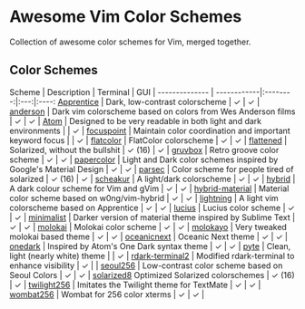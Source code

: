 Awesome Vim Color Schemes
===
Collection of awesome color schemes for Vim, merged together.

Color Schemes
---
Scheme   | Description | Terminal | GUI |
-------------- | ------------|:--------:|:---:|:----:
[Apprentice] | Dark, low-contrast colorscheme | ✓ | ✓ |
[anderson] | Dark vim colorscheme based on colors from Wes Anderson films | ✓ | ✓ |
[Atom] | Designed to be very readable in both light and dark environments |   | ✓ |
[focuspoint] | Maintain color coordination and important keyword focus |   | ✓ |
[flatcolor] | FlatColor colorscheme | ✓ | ✓ |
[flattened] | Solarized, without the bullshit | ✓ (16) | ✓ |
[gruvbox] | Retro groove color scheme | ✓ | ✓ |
[papercolor] | Light and Dark color schemes inspired by Google's Material Design  | ✓ | ✓ |
[parsec] | Color scheme for people tired of solarized  | ✓ (16) | ✓ |
[scheakur] | A light/dark colorscheme  | ✓ | ✓ |
[hybrid] | A dark colour scheme for Vim and gVim | ✓ | ✓ |
[hybrid-material] | Material color scheme based on w0ng/vim-hybrid | ✓ | ✓ |
[lightning] | A light vim colorscheme based on Apprentice  | ✓ | ✓ |
[lucius] | Lucius color scheme | ✓ | ✓ |
[minimalist] | Darker version of material theme inspired by Sublime Text | ✓ | ✓ |
[molokai] | Molokai color scheme | ✓ | ✓ |
[molokayo] | Very tweaked molokai based theme | ✓ | ✓ |
[oceanicnext] | Oceanic Next theme | ✓ | ✓ |
[onedark] | Inspired by Atom's One Dark syntax theme | ✓ | ✓ |
[pyte] | Clean, light (nearly white) theme |   | ✓ |
[rdark-terminal2] | Modified rdark-terminal to enhance visibility | ✓ |   |
[seoul256] | Low-contrast color scheme based on Seoul Colors | ✓ | ✓ |
[solarized8] Optimized Solarized colorschemes | ✓ (16) | ✓ |
[twilight256] | Imitates the Twilight theme for TextMate | ✓ | ✓ |
[wombat256] | Wombat for 256 color xterms | ✓ | ✓ |

[Apprentice]: https://github.com/romainl/Apprentice
[anderson]: https://github.com/gilgigilgil/anderson.vim
[Atom]: https://github.com/gregsexton/Atom
[base16]: https://github.com/chriskempson/base16-vim
[focuspoint]: https://github.com/chase/focuspoint-vim
[flatcolor]: https://github.com/MaxSt/FlatColor
[flattened]: https://github.com/romainl/flattened
[gruvbox]: https://github.com/morhetz/gruvbox
[papercolor]: https://github.com/NLKNguyen/papercolor-theme
[parsec]: https://github.com/keith/parsec.vim
[scheakur]: https://github.com/scheakur/vim-scheakur
[hybrid]: https://github.com/w0ng/vim-hybrid
[hybrid-material]: https://github.com/kristijanhusak/vim-hybrid-material
[lightning]: https://github.com/wimstefan/Lightning
[lucius]: https://github.com/jonathanfilip/vim-lucius
[minimalist]: https://github.com/dikiaap/minimalist
[molokai]: https://github.com/tomasr/molokai
[molokayo]: https://github.com/fmoralesc/molokayo
[oceanicnext]: https://github.com/mhartington/oceanic-next
[onedark]: https://github.com/joshdick/onedark.vim
[pyte]: https://github.com/vim-scripts/pyte
[rdark-terminal2]: https://github.com/vim-scripts/rdark-terminal2.vim
[seoul256]: https://github.com/junegunn/seoul256.vim
[solarized8]: https://github.com/lifepillar/vim-solarized8
[twilight256]: https://github.com/vim-scripts/twilight256.vim
[wombat256]: https://github.com/vim-scripts/wombat256.vim
